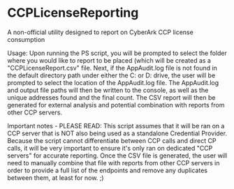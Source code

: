 # CCPLicenseReporting
A non-official utility designed to report on CyberArk CCP license consumption

Usage: Upon running the PS script, you will be prompted to select the folder where you would like to report to be placed (which will be created as a "CCPLicenseReport.csv" file. Next, if the AppAudit.log file is not found in the default directory path under either the C: or D: drive, the user will be prompted to select the location of the AppAudit.log file. The AppAudit.log and output file paths will then be written to the console, as well as the unique addresses found and the final count. The CSV report will then be generated for external analysis and potential combination with reports from other CCP servers.

Important notes - PLEASE READ: This script assumes that it will be ran on a CCP server that is NOT also being used as a standalone Credential Provider. Because the script cannot differentiate between CCP calls and direct CP calls, it will be very important to ensure it's only ran on dedicated "CCP servers" for accurate reporting. Once the CSV file is generated, the user will need to manually combine that file with reports from other CCP servers in order to provide a full list of the endpoints and remove any duplicates between them, at least for now. ;)

